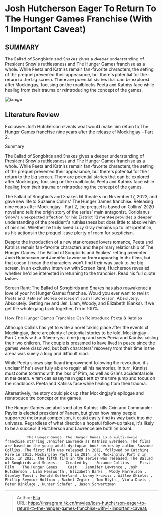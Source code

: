 # Josh Hutcherson Eager To Return To The Hunger Games Franchise (With 1 Important Caveat)


## SUMMARY 



  The Ballad of Songbirds and Snakes gives a deeper understanding of President Snow&#39;s ruthlessness and The Hunger Games franchise as a whole.   While Peeta and Katniss remain fan-favorite characters, the setting of the prequel prevented their appearance, but there&#39;s potential for their return to the big screen.   There are potential stories that can be explored after Mockingjay, focusing on the roadblocks Peeta and Katniss face while healing from their trauma or reintroducing the concept of the games.  

![iamge]()

## Literature Review

Exclusive: Josh Hutcherson reveals what would make him return to The Hunger Games franchise nine years after the release of Mockingjay – Part 2.


Summary

  The Ballad of Songbirds and Snakes gives a deeper understanding of President Snow&#39;s ruthlessness and The Hunger Games franchise as a whole.   While Peeta and Katniss remain fan-favorite characters, the setting of the prequel prevented their appearance, but there&#39;s potential for their return to the big screen.   There are potential stories that can be explored after Mockingjay, focusing on the roadblocks Peeta and Katniss face while healing from their trauma or reintroducing the concept of the games.  





The Ballad of Songbirds and Snakes hit theaters on November 17, 2023, and gave new life to Suzanne Collins&#39; The Hunger Games franchise. Releasing nine years after Mockingjay – Part 2, the prequel is based on Collins&#39; 2020 novel and tells the origin story of the series&#39; main antagonist. Coriolanus Snow&#39;s unexpected affection for his District 12 mentee provides a deeper understanding of the president&#39;s ruthlessness but does little to absolve him of his sins. Whether he truly loved Lucy Gray remains up to interpretation, as his actions in the prequel leave plenty of room for skepticism.




Despite the introduction of a new star-crossed lovers romance, Peeta and Katniss remain fan-favorite characters and the primary relationship of The Hunger Games. The Ballad of Songbirds and Snakes&#39; setting prevented Josh Hutcherson and Jennifer Lawrence from appearing in the films, but that doesn&#39;t mean the characters won&#39;t find their way back to the big screen. In an exclusive interview with Screen Rant, Hutcherson revealed whether he&#39;d be interested in returning to the franchise. Read his full quote below:


Screen Rant: The Ballad of Songbirds and Snakes has also reawakened a love of your hit Hunger Games franchise. Would you ever want to revisit Peeta and Katniss&#39; stories onscreen?
Josh Hutcherson: Absolutely. Absolutely. Getting me and Jen, Liam, Woody, and Elizabeth (Banks). If we get the whole gang back together, I’m in 100%.



 How The Hunger Games Franchise Can Reintroduce Peeta &amp; Katniss 
         




Although Collins has yet to write a novel taking place after the events of Mockingjay, there are plenty of potential stories to be told. Mockingjay – Part 2 ends with a fifteen-year time jump and sees Peeta and Katniss raising their two children. The couple is presumed to have lived in peace since the games were dissolved, but both characters&#39; recovery from their time in the arena was surely a long and difficult road.

While Peeta shows significant improvement following the revolution, it&#39;s unclear if he&#39;s ever fully able to regain all his memories. In turn, Katniss must come to terms with the loss of Prim, as well as Gale&#39;s accidental role in her death. A film can easily fill in gaps left by the time jump and focus on the roadblocks Peeta and Katniss face while healing from their trauma.



Alternatively, the story could pick up after Mockingjay&#39;s epilogue and reintroduce the concept of the games.







The Hunger Games are abolished after Katniss kills Coin and Commander Paylor is elected president of Panem, but given how many people supported the brutal competition, it could easily find its way back into the universe. Regardless of what direction a hopeful follow-up takes, it&#39;s likely to be a success if Hutcherson and Lawrence are both on board.

              The Hunger Games  The Hunger Games is a multi-movie franchise starring Jennifer Lawrence as Katniss Everdeen. The films are based on the young adult dystopian book series by author Suzanne Collins. The first film was released in 2012, followed by Catching Fire in 2013, Mockingjay Part 1 in 2014, and Mockingjay Part 2 in 2015. In 2023, the fifth film in the series was released, The Ballad of Songbirds and Snakes.    Created by    Suzanne Collins     First Film    The Hunger Games     Cast    Jennifer Lawrence , Josh Hutcherson , Liam Hemsworth , Elizabeth Banks , Woody Harrelson , Stanley Tucci , Donald Sutherland , Lenny Kravitz , Willow Shields , Phillip Seymour Hoffman , Rachel Zegler , Tom Blyth , Viola Davis , Peter Dinklage , Hunter Schafer , Jason Schwartzman      


---

> Author: [Ella](https://instagram.hk.cn/)  
> URL: https://instagram.hk.cn/movies/josh-hutcherson-eager-to-return-to-the-hunger-games-franchise-with-1-important-caveat/  

